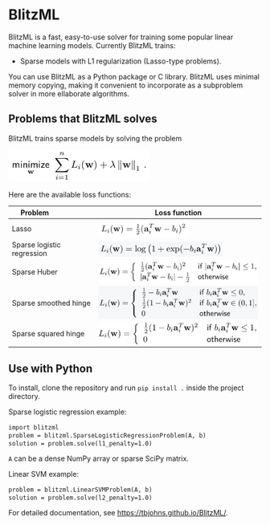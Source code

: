 # BlitzML

BlitzML is a fast, easy-to-use solver for training some popular linear 
machine learning models.  Currently BlitzML trains:
* Sparse models with L1 regularization (Lasso-type problems).
<!-- * Linear models with piecewise losses and L2 regularization (such as linear SVMs). -->

You can use BlitzML as a Python package or C library.  BlitzML uses minimal memory copying, making it convenient to incorporate as a subproblem solver in more ellaborate algorithms.



## Problems that BlitzML solves

BlitzML trains sparse models by solving the problem 

<img src="img/l1_obj.png" width="280" />

Here are the available loss functions:

| Problem                    | Loss function      |
| ---------------------------|--------------------| 
| Lasso                      | <img src="img/square_loss.png" width="180" align="center" /> |
| Sparse logistic regression | <img src="img/logistic_loss.png" width="248" align="center" /> |
| Sparse Huber               | <img src="img/huber_loss.png" width="355" align="center" /> |
| Sparse smoothed hinge      | <img src="img/smooth_hinge_loss.png" width="352" align="center" /> |
| Sparse squared hinge       | <img src="img/squared_hinge_loss.png" width="321" align="center" /> |

<!--
Piecewise losses with l2 regularization:

| Problem                    | Loss function      |
| ---------------------------|--------------------|
| Linear SVM (hinge loss)    | .                  |
| Least absolute deviations  | .                  |
| Quantile regression        | .                  |
-->


## Use with Python

<!-- Install with `pip install blitzml`. -->
To install, clone the repository and run `pip install .` inside the project directory.

Sparse logistic regression example:
```
import blitzml
problem = blitzml.SparseLogisticRegressionProblem(A, b)
solution = problem.solve(l1_penalty=1.0)
```
`A` can be a dense NumPy array or sparse SciPy matrix.

Linear SVM example:
```
problem = blitzml.LinearSVMProblem(A, b)
solution = problem.solve(l2_penalty=1.0)
```
For detailed documentation, see https://tbjohns.github.io/BlitzML/.
